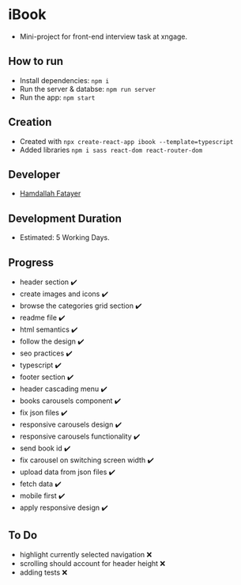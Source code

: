 # iBook #
- Mini-project for front-end interview task at xngage.

## How to run ##
- Install dependencies: ```npm i```
- Run the server & databse: ```npm run server```
- Run the app: ```npm start```
 
## Creation ##
- Created with ```npx create-react-app ibook --template=typescript```
- Added libraries ```npm i sass react-dom react-router-dom```

## Developer ##
- [Hamdallah Fatayer](https://github.com/Hamdalla2)

## Development Duration ##
- Estimated: 5 Working Days.

## Progress ##
- header section ✔️
- create images and icons ✔️
- browse the categories grid section ✔️
- readme file ✔️
- html semantics ✔️
- follow the design ✔️
- seo practices ✔️
- typescript ✔️
- footer section ✔️
- header cascading menu ✔️
- books carousels component ✔️
- fix json files ✔️
- responsive carousels design ✔️
- responsive carousels functionality ✔️
- send book id ✔️
- fix carousel on switching screen width ✔️
- upload data from json files ✔️
- fetch data ✔️
- mobile first ✔️
- apply responsive design ✔️

## To Do ##
- highlight currently selected navigation ❌
- scrolling should account for header height ❌
- adding tests ❌

